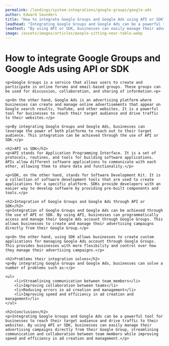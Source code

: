 ```yaml
---
permalink: /landings/system-integrations/google-groups/google-ads
author: Edward Saunders
title: "How to integrate Google Groups and Google Ads using API or SDK"
leadhead: "Integrating Google Groups and Google Ads can be a powerful tool for businesses to reach their target audience and drive traffic to their websites"
leadtext: "By using API or SDK, businesses can easily manage their advertising campaigns directly from their Google Group, streamlining communication and collaboration between team members while improving speed and efficiency in ad creation and management."
image: /assets/images/articles/people-sitting-near-table.webp
---
```

<div class="arttext">	<h1>How to integrate Google Groups and Google Ads using API or SDK</h1>

	<p>Google Groups is a service that allows users to create and participate in online forums and email-based groups. These groups can be used for discussion, collaboration, and sharing of information.<p>

	<p>On the other hand, Google Ads is an advertising platform where businesses can create and manage online advertisements that appear on Google search results, YouTube, and other websites. It is a powerful tool for businesses to reach their target audience and drive traffic to their websites.</p>

	<p>By integrating Google Groups and Google Ads, businesses can leverage the power of both platforms to reach out to their target audience. This integration can be achieved through the use of API or SDK.</p>

	<h2>API vs SDK</h2>
	<p>API stands for Application Programming Interface. It is a set of protocols, routines, and tools for building software applications. APIs allow different software applications to communicate with each other, allowing them to share data and functionality.</p>

	<p>SDK, on the other hand, stands for Software Development Kit. It is a collection of software development tools that are used to create applications for a specific platform. SDKs provide developers with an easier way to develop software by providing pre-built components and tools.</p>

	<h2>Integration of Google Groups and Google Ads through API or SDK</h2>
	<p>Integration of Google Groups and Google Ads can be achieved through the use of API or SDK. By using API, businesses can programmatically access and manage their Google Ads account through Google Groups. This allows businesses to create and manage their advertising campaigns directly from their Google Group.</p>

	<p>On the other hand, using SDK allows businesses to create custom applications for managing Google Ads account through Google Groups. This provides businesses with more flexibility and control over how they manage their advertising campaigns.</p>

	<h2>Problems their integration solves</h2>
	<p>By integrating Google Groups and Google Ads, businesses can solve a number of problems such as:</p>

	<ul>
		<li>Streamlining communication between team members</li>
		<li>Improving collaboration between teams</li>
		<li>Reducing errors in ad creation and management</li>
		<li>Improving speed and efficiency in ad creation and management</li>
	</ul>

	<h2>Conclusion</h2>
	<p>Integrating Google Groups and Google Ads can be a powerful tool for businesses to reach their target audience and drive traffic to their websites. By using API or SDK, businesses can easily manage their advertising campaigns directly from their Google Group, streamlining communication and collaboration between team members while improving speed and efficiency in ad creation and management.</p>
</div>